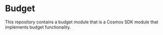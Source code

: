 # Budget

This repository contains a budget module that is a Cosmos SDK module that implements budget functionality.